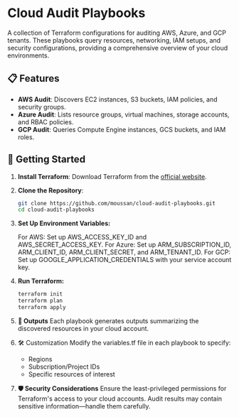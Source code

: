 # Cloud Audit Playbooks

A collection of Terraform configurations for auditing AWS, Azure, and GCP tenants. These playbooks query resources, networking, IAM setups, and security configurations, providing a comprehensive overview of your cloud environments.

## 📋 Features

- **AWS Audit**: Discovers EC2 instances, S3 buckets, IAM policies, and security groups.
- **Azure Audit**: Lists resource groups, virtual machines, storage accounts, and RBAC policies.
- **GCP Audit**: Queries Compute Engine instances, GCS buckets, and IAM roles.

## 🚀 Getting Started

1. **Install Terraform**:
   Download Terraform from the [official website](https://www.terraform.io/downloads).

2. **Clone the Repository**:
   ```bash
   git clone https://github.com/moussan/cloud-audit-playbooks.git
   cd cloud-audit-playbooks

3. **Set Up Environment Variables:**

   For AWS: Set up AWS_ACCESS_KEY_ID and AWS_SECRET_ACCESS_KEY.
   For Azure: Set up ARM_SUBSCRIPTION_ID, ARM_CLIENT_ID, ARM_CLIENT_SECRET, and ARM_TENANT_ID.
   For GCP: Set up GOOGLE_APPLICATION_CREDENTIALS with your service account key.

4. **Run Terraform:**
   ```bash
   terraform init
   terraform plan
   terraform apply

5. **📜 Outputs**
   Each playbook generates outputs summarizing the discovered resources in your cloud account.

6. 🛠 Customization
   Modify the variables.tf file in each playbook to specify:
   - Regions
   - Subscription/Project IDs
   - Specific resources of interest

7. **🛡 Security Considerations**
   Ensure the least-privileged permissions for Terraform's access to your cloud accounts. Audit results may contain sensitive information—handle them carefully.

